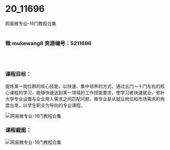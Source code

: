 # 20_11696
网易微专业-16门教程合集
<br/></br>
<h3>微:mukewang8 资源编号：5211696</h3>
<br/></br>
<h3>课程目标：</h3>
<p>提炼某一岗位群的核心技能，以快速、集中培养的方式，通过五门～十门左右的核心课程的学习，能够快速达到某一领域的工作技能要求，使学习者快速就业，弥补大学专业设置与企业用人需求之间匹配问题，<a title="查看与 微专业 相关的文章" target="_blank">微专业</a>是从就业岗位和市场需求的角度出发，以学生职业为导向的专业课程。</p>
<p><img src="https://www.ko996.com/wp-content/uploads/img/2020/03/2-191-300x160.png" alt="网易微专业-16门教程合集"></p>
<h3>课程截图：</h3>
<p><img src="https://www.ko996.com/wp-content/uploads/img/2020/03/1-194.png" alt="网易微专业-16门教程合集"></p>
